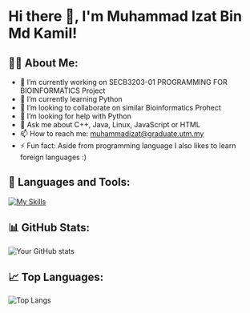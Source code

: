 # Hi there 👋, I'm Muhammad Izat Bin Md Kamil!

## 👨‍💻 About Me:

- 🔭 I’m currently working on SECB3203-01 PROGRAMMING FOR BIOINFORMATICS Project
- 🌱 I’m currently learning Python
- 👯 I’m looking to collaborate on similar Bioinformatics Prohect
- 🤔 I’m looking for help with Python
- 💬 Ask me about C++, Java, Linux, JavaScript or HTML
- 📫 How to reach me: muhammadizat@graduate.utm.my
- ⚡ Fun fact: Aside from programming language I also likes to learn foreign languages :)

## 🚀 Languages and Tools:

[![My Skills](https://skills.thijs.gg/icons?i=js,html,css,python,java,ruby,go,swift,php,mysql,postgres,mongodb,git)](https://skills.thijs.gg)

## 📊 GitHub Stats:

![Your GitHub stats](https://github-readme-stats.vercel.app/api?username=muhammadizat&show_icons=true&theme=tokyonight)

## 📈 Top Languages:

![Top Langs](https://github-readme-stats.vercel.app/api/top-langs/?username=muhammadizat&theme=tokyonight)
